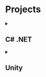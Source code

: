 # Projects
<details>
<summary>
  <h2> C# .NET </h2>
</summary>

<p><a href=https://github.com/WhiteMageDev/AutoClicker>AutoClicker</a> - Records and replays mouse click sequences.</p>
- [AutoClicker](https://github.com/WhiteMageDev/AutoClicker) - Records and replays mouse click sequences.
- [ScreenCraft](https://github.com/WhiteMageDev/ScreenCraft) - Capture, edit, and save screen images.
- [openexchangerates-api](https://github.com/WhiteMageDev/openexchangerates-api) - Simple API based currency converter.
</details>

<details>
<summary>
  <h2> Unity </h2>
</summary>

- [procedural-dungeon-generation](https://github.com/WhiteMageDev/procedural-dungeon-generation) - A tool for procedural dungeon generation using different approaches.
- [Gemstructor](https://github.com/WhiteMageDev/Gemstructor) - Simple match3 game template.
</details>
